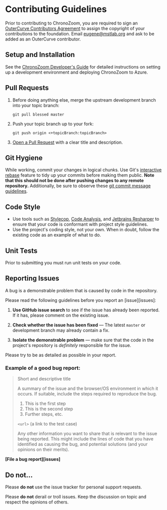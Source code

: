 # Contributing Guidelines #
Prior to contributing to ChronoZoom, you are required to sign an [OuterCurve Contributors Agreement](http://www.outercurve.org/Portals/0/docs/Outercurve%20Foundation%20Contribution%20Agreement%20%28editable%29.pdf) to assign the copyright of your contributions to the foundation. Email eugene@mstlab.org and ask to be added as an OuterCurve contributor.

## Setup and Installation ##
See the [ChronoZoom Developer's Guide](Doc/ChronoZoom_Developer_Guide.md) for detailed instructions on setting up a development environment and deploying ChronoZoom to Azure.

## Pull Requests ##
1. Before doing anything else, merge the upstream development branch into your topic branch:

   ```
   git pull blessed master
   ```

1. Push your topic branch up to your fork:

   ```
   git push origin <+topicBranch:topicBranch>
   ```
1. [Open a Pull Request](https://help.github.com/articles/using-pull-requests) with a clear title and description.

## Git Hygiene ##
While working, commit your changes in logical chunks. Use Git's [interactive rebase](https://help.github.com/articles/interactive-rebase) feature to tidy up your commits before making them public. **Note that this should not be done after pushing changes to any remote repository.** Additionally, be sure to observe these [git commit message guidelines](http://tbaggery.com/2008/04/19/a-note-about-git-commit-messages.html). 

## Code Style ##
- Use tools such as [Stylecop](http://stylecop.codeplex.com/), [Code Analysis](http://msdn.microsoft.com/en-us/library/3z0aeatx.aspx), and [Jetbrains Resharper](http://www.jetbrains.com/resharper) to ensure that your code is conformant with project style guidelines.
- Use the project's coding style, not your own. When in doubt, follow the existing code as an example of what to do.

## Unit Tests ##
Prior to submitting you must run unit tests on your code.

## Reporting Issues ##
A bug is a demonstrable problem that is caused by code in the repository.

Please read the following guidelines before you report an [issue][issues]:

1. **Use GitHub issue search** to see if the issue has already been reported. If it has, please comment on the existing issue.

1. **Check whether the issue has been fixed** &mdash; The latest `master` or development branch may already contain a fix.

1. **Isolate the demonstrable problem** &mdash; make sure that the code in the
   project's repository is _definitely_ responsible for the issue. 

Please try to be as detailed as possible in your report. 

### Example of a good bug report:

> Short and descriptive title
>
> A summary of the issue and the browser/OS environment in which it occurs. If
> suitable, include the steps required to reproduce the bug.
>
> 1. This is the first step
> 2. This is the second step
> 3. Further steps, etc.
>
> `<url>` (a link to the test case)
>
> Any other information you want to share that is relevant to the issue being
> reported. This might include the lines of code that you have identified as
> causing the bug, and potential solutions (and your opinions on their
> merits).

**[File a bug report][issues]**

## Do not…

Please **do not** use the issue tracker for personal support requests.

Please **do not** derail or troll issues. Keep the
discussion on topic and respect the opinions of others.


